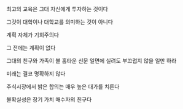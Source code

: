 최고의 교육은 그대 자신에게 투자하는 것이다

그것이 대학이나 대학교를 의미하는 것이 아니다

계획 자체가 기회주의다

그 전에는 계획이 없다

그대의 친구와 가족이 볼 홈타운 신문 일면에 실려도 부끄럽지 않을 일만 하라

미래는 결코 명확하지 않다

주식시장에서 밝은 합의는 매우 높은 대가를 치른다

불확실성은 장기 가치 매수자의 친구다

